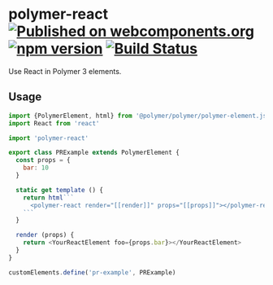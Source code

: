 # polymer-react [![Published on webcomponents.org](https://img.shields.io/badge/webcomponents.org-published-blue.svg)](https://www.webcomponents.org/element/polymer-react) [![npm version](https://badge.fury.io/js/polymer-react.svg)](https://badge.fury.io/js/polymer-react) [![Build Status](https://travis-ci.com/d4l3k/polymer-react.svg?branch=master)](https://travis-ci.com/d4l3k/polymer-react)

Use React in Polymer 3 elements.

## Usage

```javascript
import {PolymerElement, html} from '@polymer/polymer/polymer-element.js'
import React from 'react'

import 'polymer-react'

export class PRExample extends PolymerElement {
  const props = {
    bar: 10
  }

  static get template () {
    return html```
      <polymer-react render="[[render]]" props="[[props]]"></polymer-react>
    ```
  }

  render (props) {
    return <YourReactElement foo={props.bar}></YourReactElement>
  }
}

customElements.define('pr-example', PRExample)
```
